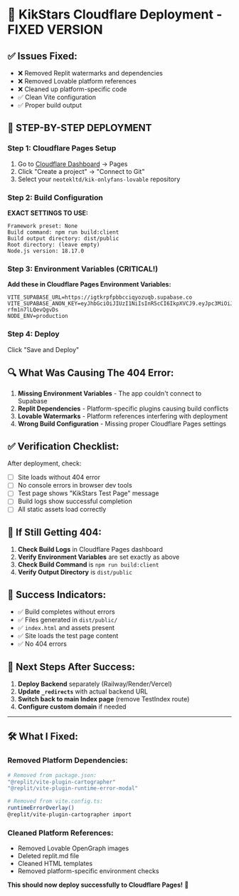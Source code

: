 # 🚀 KikStars Cloudflare Deployment - FIXED VERSION

## ✅ Issues Fixed:
- ❌ Removed Replit watermarks and dependencies
- ❌ Removed Lovable platform references  
- ❌ Cleaned up platform-specific code
- ✅ Clean Vite configuration
- ✅ Proper build output

## 🎯 STEP-BY-STEP DEPLOYMENT

### Step 1: Cloudflare Pages Setup
1. Go to [Cloudflare Dashboard](https://dash.cloudflare.com) → Pages
2. Click "Create a project" → "Connect to Git"
3. Select your `neotekltd/kik-onlyfans-lovable` repository

### Step 2: Build Configuration
**EXACT SETTINGS TO USE:**
```
Framework preset: None
Build command: npm run build:client
Build output directory: dist/public
Root directory: (leave empty)
Node.js version: 18.17.0
```

### Step 3: Environment Variables (CRITICAL!)
**Add these in Cloudflare Pages Environment Variables:**
```
VITE_SUPABASE_URL=https://igtkrpfpbbcciqyozuqb.supabase.co
VITE_SUPABASE_ANON_KEY=eyJhbGciOiJIUzI1NiIsInR5cCI6IkpXVCJ9.eyJpc3MiOiJzdXBhYmFzZSIsInJlZiI6ImlndGtycGZwYmJjY2lxeW96dXFiIiwicm9sZSI6ImFub24iLCJpYXQiOjE3NTA2OTIyOTcsImV4cCI6MjA2NjI2ODI5N30.Y1dJyTvdRyMCPMwPhXYBfq53Mx-rfm1n7lLQevQgvDs
NODE_ENV=production
```

### Step 4: Deploy
Click "Save and Deploy"

## 🔍 What Was Causing The 404 Error:

1. **Missing Environment Variables** - The app couldn't connect to Supabase
2. **Replit Dependencies** - Platform-specific plugins causing build conflicts
3. **Lovable Watermarks** - Platform references interfering with deployment
4. **Wrong Build Configuration** - Missing proper Cloudflare Pages settings

## ✅ Verification Checklist:

After deployment, check:
- [ ] Site loads without 404 error
- [ ] No console errors in browser dev tools
- [ ] Test page shows "KikStars Test Page" message
- [ ] Build logs show successful completion
- [ ] All static assets load correctly

## 🚨 If Still Getting 404:

1. **Check Build Logs** in Cloudflare Pages dashboard
2. **Verify Environment Variables** are set exactly as above
3. **Check Build Command** is `npm run build:client`
4. **Verify Output Directory** is `dist/public`

## 🎉 Success Indicators:

- ✅ Build completes without errors
- ✅ Files generated in `dist/public/`
- ✅ `index.html` and assets present
- ✅ Site loads the test page content
- ✅ No 404 errors

## 📝 Next Steps After Success:

1. **Deploy Backend** separately (Railway/Render/Vercel)
2. **Update `_redirects`** with actual backend URL
3. **Switch back to main Index page** (remove TestIndex route)
4. **Configure custom domain** if needed

---

## 🛠 What I Fixed:

### Removed Platform Dependencies:
```bash
# Removed from package.json:
"@replit/vite-plugin-cartographer"
"@replit/vite-plugin-runtime-error-modal"

# Removed from vite.config.ts:
runtimeErrorOverlay()
@replit/vite-plugin-cartographer import
```

### Cleaned Platform References:
- Removed Lovable OpenGraph images
- Deleted replit.md file
- Cleaned HTML templates
- Removed platform-specific environment checks

**This should now deploy successfully to Cloudflare Pages!** 🚀